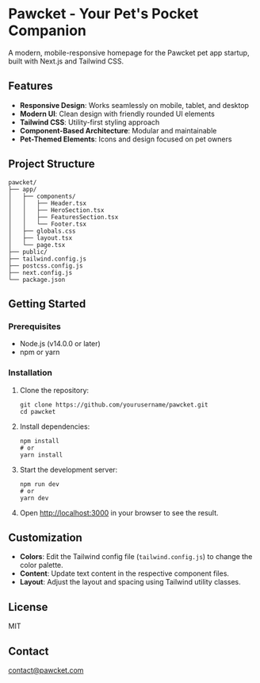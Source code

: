 # Pawcket - Your Pet's Pocket Companion

A modern, mobile-responsive homepage for the Pawcket pet app startup, built with Next.js and Tailwind CSS.

## Features

- **Responsive Design**: Works seamlessly on mobile, tablet, and desktop
- **Modern UI**: Clean design with friendly rounded UI elements
- **Tailwind CSS**: Utility-first styling approach
- **Component-Based Architecture**: Modular and maintainable
- **Pet-Themed Elements**: Icons and design focused on pet owners

## Project Structure

```
pawcket/
├── app/
│   ├── components/
│   │   ├── Header.tsx
│   │   ├── HeroSection.tsx
│   │   ├── FeaturesSection.tsx
│   │   └── Footer.tsx
│   ├── globals.css
│   ├── layout.tsx
│   └── page.tsx
├── public/
├── tailwind.config.js
├── postcss.config.js
├── next.config.js
└── package.json
```

## Getting Started

### Prerequisites

- Node.js (v14.0.0 or later)
- npm or yarn

### Installation

1. Clone the repository:
   ```
   git clone https://github.com/yourusername/pawcket.git
   cd pawcket
   ```

2. Install dependencies:
   ```
   npm install
   # or
   yarn install
   ```

3. Start the development server:
   ```
   npm run dev
   # or
   yarn dev
   ```

4. Open [http://localhost:3000](http://localhost:3000) in your browser to see the result.

## Customization

- **Colors**: Edit the Tailwind config file (`tailwind.config.js`) to change the color palette.
- **Content**: Update text content in the respective component files.
- **Layout**: Adjust the layout and spacing using Tailwind utility classes.

## License

MIT

## Contact

contact@pawcket.com 
